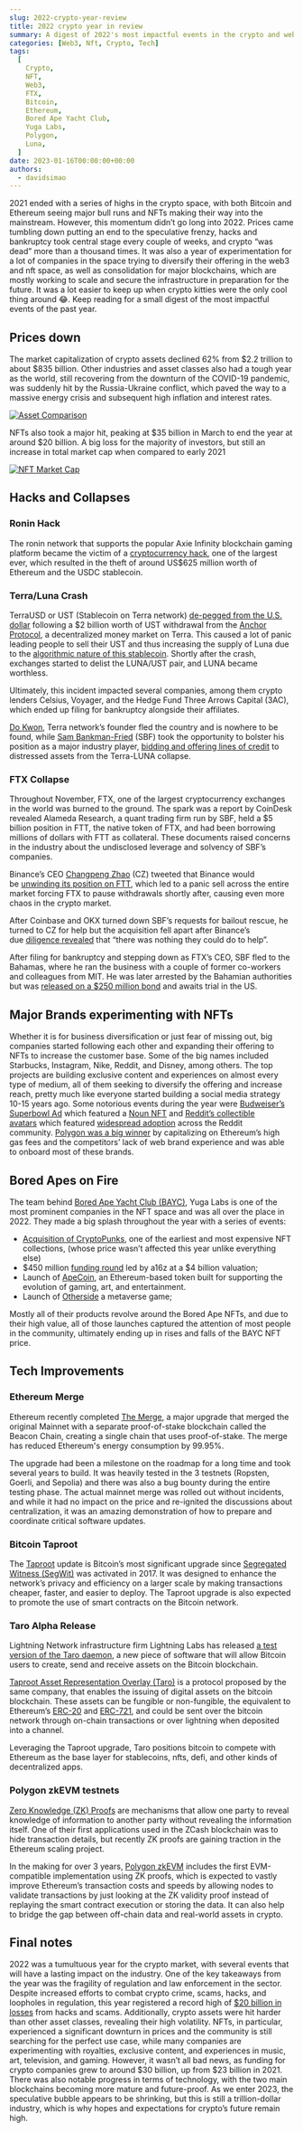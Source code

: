 ```yaml
---
slug: 2022-crypto-year-review
title: 2022 crypto year in review
summary: A digest of 2022's most impactful events in the crypto and web3 space, including hacks, fraud, bankrupcy, and the latest tech developments in Bitcoin and Ethereum.
categories: [Web3, Nft, Crypto, Tech]
tags:
  [
    Crypto,
    NFT,
    Web3,
    FTX,
    Bitcoin,
    Ethereum,
    Bored Ape Yacht Club,
    Yuga Labs,
    Polygon,
    Luna,
  ]
date: 2023-01-16T00:00:00+00:00
authors:
  - davidsimao
---
```


2021 ended with a series of highs in the crypto space, with both Bitcoin and Ethereum seeing major bull runs and NFTs making their way into the mainstream. However, this momentum didn’t go long into 2022. Prices came tumbling down putting an end to the speculative frenzy, hacks and bankruptcy took central stage every couple of weeks, and crypto “was dead” more than a thousand times. It was also a year of experimentation for a lot of companies in the space trying to diversify their offering in the web3 and nft space, as well as consolidation for major blockchains, which are mostly working to scale and secure the infrastructure in preparation for the future. It was a lot easier to keep up when crypto kitties were the only cool thing around 😂. Keep reading for a small digest of the most impactful events of the past year.

## Prices down

The market capitalization of crypto assets declined 62% from $2.2 trillion to about $835 billion. Other industries and asset classes also had a tough year as the world, still recovering from the downturn of the COVID-19 pandemic, was suddenly hit by the Russia-Ukraine conflict, which paved the way to a massive energy crisis and subsequent high inflation and interest rates.

[![Asset Comparison](img/asset_comparison.png "Source: Coindesk Research")](img/asset_comparison.png)

NFTs also took a major hit, peaking at $35 billion in March to end the year at around $20 billion. A big loss for the majority of investors, but still an increase in total market cap when compared to early 2021

[![NFT Market Cap](img/nft_marketcap.jpg "Source: NFTGO")](img/nft_marketcap.jpg)

## Hacks and Collapses

### Ronin Hack

The ronin network that supports the popular Axie Infinity blockchain gaming platform became the victim of a [cryptocurrency hack](https://www.coindesk.com/tech/2022/03/29/axie-infinitys-ronin-network-suffers-625m-exploit/), one of the largest ever, which resulted in the theft of around US$625 million worth of Ethereum and the USDC stablecoin.

### Terra/Luna Crash

TerraUSD or UST (Stablecoin on Terra network) [de-pegged from the U.S. dollar](https://www.forbes.com/sites/qai/2022/09/20/what-really-happened-to-luna-crypto/) following a $2 billion worth of UST withdrawal from the [Anchor Protocol](https://www.anchorprotocol.com/), a decentralized money market on Terra. This caused a lot of panic leading people to sell their UST and thus increasing the supply of Luna due to the [algorithmic nature of this stablecoin](https://decrypt.co/resources/what-is-terra-algorithmic-stablecoin-protocol-explained). Shortly after the crash, exchanges started to delist the LUNA/UST pair, and LUNA became worthless.

Ultimately, this incident impacted several companies, among them crypto lenders Celsius, Voyager, and the Hedge Fund Three Arrows Capital (3AC), which ended up filing for bankruptcy alongside their affiliates.

[Do Kwon](https://en.wikipedia.org/wiki/Do_Kwon), Terra network’s founder fled the country and is nowhere to be found, while [Sam Bankman-Fried](https://en.wikipedia.org/wiki/Sam_Bankman-Fried) (SBF) took the opportunity to bolster his position as a major industry player, [bidding and offering lines of credit](https://www.bangkokpost.com/business/2376468/the-30-year-old-spending-1-billion-to-save-crypto) to distressed assets from the Terra-LUNA collapse.

### FTX Collapse

Throughout November, FTX, one of the largest cryptocurrency exchanges in the world was burned to the ground. The spark was a report by CoinDesk revealed Alameda Research, a quant trading firm run by SBF, held a $5 billion position in FTT, the native token of FTX, and had been borrowing millions of dollars with FTT as collateral. These documents raised concerns in the industry about the undisclosed leverage and solvency of SBF’s companies.

Binance’s CEO [Changpeng Zhao](https://en.wikipedia.org/wiki/Changpeng_Zhao) (CZ) tweeted that Binance would be [unwinding its position on FTT](https://twitter.com/cz_binance/status/1589283421704290306), which led to a panic sell across the entire market forcing FTX to pause withdrawals shortly after, causing even more chaos in the crypto market.

After Coinbase and OKX turned down SBF’s requests for bailout rescue, he turned to CZ for help but the acquisition fell apart after Binance’s due [diligence revealed](https://www.bloomberg.com/news/articles/2022-11-09/binance-seen-likely-to-balk-at-ftx-deal-after-spotting-deep-hole#xj4y7vzkg) that “there was nothing they could do to help”.

After filing for bankruptcy and stepping down as FTX’s CEO, SBF fled to the Bahamas, where he ran the business with a couple of former co-workers and colleagues from MIT. He was later arrested by the Bahamian authorities but was [released on a $250 million bond](https://www.nytimes.com/2022/12/22/business/sam-bankman-fried-ftx-bail.html) and awaits trial in the US.

## Major Brands experimenting with NFTs

Whether it is for business diversification or just fear of missing out, big companies started following each other and expanding their offering to NFTs to increase the customer base. Some of the big names included Starbucks, Instagram, Nike, Reddit, and Disney, among others. The top projects are building exclusive content and experiences on almost every type of medium, all of them seeking to diversify the offering and increase reach, pretty much like everyone started building a social media strategy 10-15 years ago. Some notorious events during the year were [Budweiser’s Superbowl Ad](https://decrypt.co/92239/bud-light-super-bowl-ad-includes-nouns-ethereum-nft-imagery) which featured a [Noun NFT](https://nouns.wtf/) and [Reddit’s collectible avatars](https://www.reddit.com/r/CollectibleAvatars/) which featured [widespread adoption](https://nftnow.com/culture/how-reddits-collectible-avatars-blew-up-the-nft-space/) across the Reddit community. [Polygon was a big winner](https://decrypt.co/115461/polygons-secret-sauce-why-starbucks-meta-reddit-chose-ethereum-scaler) by capitalizing on Ethereum’s high gas fees and the competitors’ lack of web brand experience and was able to onboard most of these brands.

## Bored Apes on Fire

The team behind [Bored Ape Yacht Club (BAYC)](https://boredapeyachtclub.com/), Yuga Labs is one of the most prominent companies in the NFT space and was all over the place in 2022. They made a big splash throughout the year with a series of events:

- [Acquisition of CryptoPunks](https://decrypt.co/94898/bored-ape-yacht-club-yuga-labs-cryptopunks-larva-labs), one of the earliest and most expensive NFT collections, (whose price wasn’t affected this year unlike everything else)
- $450 million [funding round](https://consent.yahoo.com/v2/collectConsent?sessionId=3_cc-session_0c0e5904-f64b-4597-85d0-100b76770f23) led by a16z at a $4 billion valuation;
- Launch of [ApeCoin](https://apecoin.com/), an Ethereum-based token built for supporting the evolution of gaming, art, and entertainment.
- Launch of [Otherside](https://otherside.xyz/) a metaverse game;

Mostly all of their products revolve around the Bored Ape NFTs, and due to their high value, all of those launches captured the attention of most people in the community, ultimately ending up in rises and falls of the BAYC NFT price.

## Tech Improvements

### Ethereum Merge

Ethereum recently completed [The Merge](https://ethereum.org/en/upgrades/merge/), a major upgrade that merged the original Mainnet with a separate proof-of-stake blockchain called the Beacon Chain, creating a single chain that uses proof-of-stake. The merge has reduced Ethereum's energy consumption by 99.95%.

The upgrade had been a milestone on the roadmap for a long time and took several years to build. It was heavily tested in the 3 testnets (Ropsten, Goerli, and Sepolia) and there was also a bug bounty during the entire testing phase. The actual mainnet merge was rolled out without incidents, and while it had no impact on the price and re-ignited the discussions about centralization, it was an amazing demonstration of how to prepare and coordinate critical software updates.

### Bitcoin Taproot

The [Taproot](https://cointelegraph.com/news/bitcoin-s-upcoming-taproot-upgrade-and-why-it-matters-for-the-network) update is Bitcoin’s most significant upgrade since [Segregated Witness (SegWit)](https://cointelegraph.com/explained/segwit-explained) was activated in 2017. It was designed to enhance the network’s privacy and efficiency on a larger scale by making transactions cheaper, faster, and easier to deploy. The Taproot upgrade is also expected to promote the use of smart contracts on the Bitcoin network.

### Taro Alpha Release

Lightning Network infrastructure firm Lightning Labs has released [a test version of the Taro daemon](https://github.com/lightninglabs/taro/releases/tag/v0.1.0-alpha), a new piece of software that will allow Bitcoin users to create, send and receive assets on the Bitcoin blockchain.

[Taproot Asset Representation Overlay (Taro)](https://river.com/learn/what-is-taro-in-bitcoin/) is a protocol proposed by the same company, that enables the issuing of digital assets on the bitcoin blockchain. These assets can be fungible or non-fungible, the equivalent to Ethereum’s [ERC-20](https://ethereum.org/en/developers/docs/standards/tokens/erc-20/) and [ERC-721](https://ethereum.org/en/developers/docs/standards/tokens/erc-721/), and could be sent over the bitcoin network through on-chain transactions or over lightning when deposited into a channel.

Leveraging the Taproot upgrade, Taro positions bitcoin to compete with Ethereum as the base layer for stablecoins, nfts, defi, and other kinds of decentralized apps.

### Polygon zkEVM testnets

[Zero Knowledge (ZK) Proofs](https://en.wikipedia.org/wiki/Zero-knowledge_proof) are mechanisms that allow one party to reveal knowledge of information to another party without revealing the information itself. One of their first applications used in the ZCash blockchain was to hide transaction details, but recently ZK proofs are gaining traction in the Ethereum scaling project.

In the making for over 3 years, [Polygon zkEVM](https://polygon.technology/blog/polygon-zkevm-public-testnet-the-next-chapter-for-ethereum) includes the first EVM-compatible implementation using ZK proofs, which is expected to vastly improve Ethereum’s transaction costs and speeds by allowing nodes to validate transactions by just looking at the ZK validity proof instead of replaying the smart contract execution or storing the data. It can also help to bridge the gap between off-chain data and real-world assets in crypto.

## Final notes

2022 was a tumultuous year for the crypto market, with several events that will have a lasting impact on the industry. One of the key takeaways from the year was the fragility of regulation and law enforcement in the sector. Despite increased efforts to combat crypto crime, scams, hacks, and loopholes in regulation, this year registered a record high of [$20 billion in losses](https://blog.chainalysis.com/reports/2023-crypto-crime-report-introduction/) from hacks and scams. Additionally, crypto assets were hit harder than other asset classes, revealing their high volatility. NFTs, in particular, experienced a significant downturn in prices and the community is still searching for the perfect use case, while many companies are experimenting with royalties, exclusive content, and experiences in music, art, television, and gaming. However, it wasn’t all bad news, as funding for crypto companies grew to around $30 billion, up from $23 billion in 2021. There was also notable progress in terms of technology, with the two main blockchains becoming more mature and future-proof. As we enter 2023, the speculative bubble appears to be shrinking, but this is still a trillion-dollar industry, which is why hopes and expectations for crypto’s future remain high.
